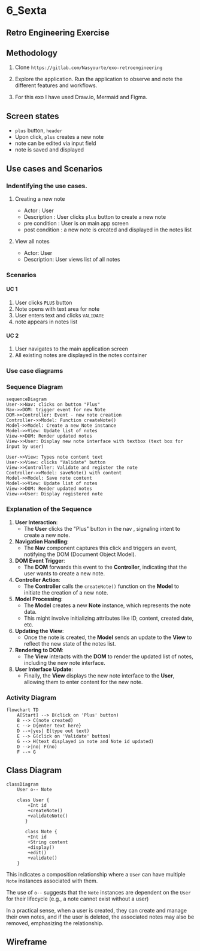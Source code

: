 # 6_Sexta 
## Retro Engineering Exercise

## Methodology
1. Clone `https://gitlab.com/Nasyourte/exo-retroengineering`

2. Explore the application. Run the application to observe and note the different features and workflows.

3. For this exo I have used Draw.io, Mermaid and Figma.

## Screen states

* `plus` button, `header`
* Upon click, `plus` creates a new note
* note can be edited via input field
* note is saved and displayed

## Use cases and Scenarios
### Indentifying the use cases.

1. Creating a new note

    * Actor : User
    * Description : User clicks `plus` button to create a new note
    * pre condition : User is on main app screen
    * post condition : a new note is created and displayed in the notes list

2. View all notes

    * Actor: User
    * Description: User views list of all notes

### Scenarios

#### UC 1

1. User clicks `PLUS` button
2. Note opens with text area for note
3. User enters text and clicks `VALIDATE`
4. note appears in notes list

#### UC 2

1. User navigates to the main application screen
2. All existing notes are displayed in the notes container

### Use case diagrams

### Sequence Diagram

```mermaid
sequenceDiagram
User->>Nav: clicks on button "Plus"
Nav->>DOM: trigger event for new Note
DOM->>Controller: Event - new note creation
Controller->>Model: Function createNote()
Model->>Model: Create a new Note instance
Model->>View: Update list of notes
View->>DOM: Render updated notes
View->>User: Display new note interface with textbox (text box for input by user)

User->>View: Types note content text
User->>View: clicks "Validate" button
View->>Controller: Validate and register the note
Controller->>Model: saveNote() with content
Model->>Model: Save note content
Model->>View: Update list of notes
View->>DOM: Render updated notes
View->>User: Display registered note 

```

### Explanation of the Sequence

1. **User Interaction**:
    - The **User** clicks the "Plus" button in the nav , signaling intent to create a new note.
2. **Navigation Handling**:
    - The **Nav** component captures this click and triggers an event, notifying the DOM (Document Object Model).
3. **DOM Event Trigger**:
    - The **DOM** forwards this event to the **Controller**, indicating that the user wants to create a new note.
4. **Controller Action**:
    - The **Controller** calls the `createNote()` function on the **Model** to initiate the creation of a new note.
5. **Model Processing**:
    - The **Model** creates a new **Note** instance, which represents the note data.
    - This might involve initializing attributes like ID, content, created date, etc.
6. **Updating the View**:
    - Once the note is created, the **Model** sends an update to the **View** to reflect the new state of the notes list.
7. **Rendering to DOM**:
    - The **View** interacts with the **DOM** to render the updated list of notes, including the new note interface.
8. **User Interface Update**:
    - Finally, the **View** displays the new note interface to the **User**, allowing them to enter content for the new note.

### Activity Diagram

```mermaid
flowchart TD
    A[Start] --> B(click on 'Plus' button)
    B --> C(note created)
    C --> D{enter text here}
    D -->|yes| E(type out text) 
    E --> G(click on 'Validate' button)
    G --> H(text displayed in note and Note id updated)
    D -->|no| F(no)
    F --> G
```
## Class Diagram

```mermaid
classDiagram
	User o-- Note
   
    class User {
	    +Int id
	    +createNote()
	    +validateNote()
	   } 
	   
	   class Note {
        +Int id
        +String content
        +display()
        +edit()
        +validate()
    }
```

This indicates a composition relationship
where a `User` can have multiple `Note` instances associated with them.

The use of `o--` suggests that the `Note` instances are dependent on the `User` for their lifecycle (e.g., a note cannot exist without a user)

In a practical sense, when a user is created, they can create and manage their own notes, and if the user is deleted, the associated notes may also be removed, emphasizing the relationship.

## Wireframe

